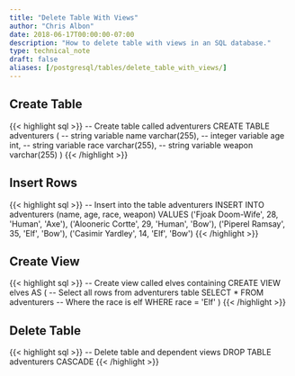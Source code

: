 ```yaml
---
title: "Delete Table With Views"
author: "Chris Albon"
date: 2018-06-17T00:00:00-07:00
description: "How to delete table with views in an SQL database."
type: technical_note
draft: false
aliases: [/postgresql/tables/delete_table_with_views/]
---
```


## Create Table

{{< highlight sql >}}
-- Create table called adventurers
CREATE TABLE adventurers (
    -- string variable
    name varchar(255),
    -- integer variable
    age int,
    -- string variable
    race varchar(255),
    -- string variable
    weapon varchar(255)
)
{{< /highlight >}}

## Insert Rows

{{< highlight sql >}}
-- Insert into the table adventurers
INSERT INTO adventurers (name, age, race, weapon)
VALUES ('Fjoak Doom-Wife', 28, 'Human', 'Axe'),
       ('Alooneric Cortte', 29, 'Human', 'Bow'),
       ('Piperel Ramsay', 35, 'Elf', 'Bow'),
       ('Casimir Yardley', 14, 'Elf', 'Bow')
{{< /highlight >}}

## Create View
{{< highlight sql >}}
-- Create view called elves containing
CREATE VIEW elves AS (
                        -- Select all rows from adventurers table
                        SELECT * FROM adventurers
                        -- Where the race is elf
                        WHERE race = 'Elf'
                      )
{{< /highlight >}}

## Delete Table

{{< highlight sql >}}
-- Delete table and dependent views
DROP TABLE adventurers CASCADE
{{< /highlight >}}